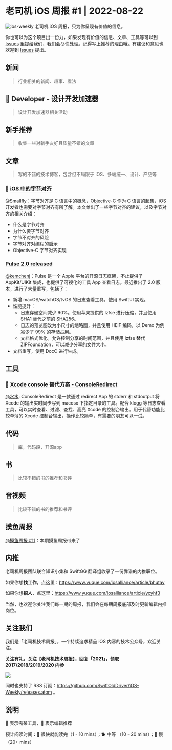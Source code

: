 # 老司机 iOS 周报 #1 | 2022-08-22

![ios-weekly](https://github.com/SwiftOldDriver/iOS-Weekly/blob/master/assets/ios-weekly.png?raw=true)
老司机 iOS 周报，只为你呈现有价值的信息。

你也可以为这个项目出一份力，如果发现有价值的信息、文章、工具等可以到 [Issues](https://github.com/SwiftOldDriver/iOS-Weekly/issues) 里提给我们，我们会尽快处理。记得写上推荐的理由哦。有建议和意见也欢迎到 [Issues](https://github.com/SwiftOldDriver/iOS-Weekly/issues) 提出。

## 新闻

> 行业相关的新闻、趣事、看法

##  Developer - 设计开发加速器

> 设计开发加速器相关活动

## 新手推荐

> 收集一些对新手友好且质量不错的文章

## 文章

> 写的不错的技术博客，包含但不局限于 iOS、多端统一、设计、产品等

### 🐎 [iOS 中的字节对齐](https://juejin.cn/post/7132403137725333518)

[@Smallfly](https://github.com/iostalks)：字节对齐是 C 语言中的概念，Objective-C 作为 C 语言的超集，iOS 开发者也需要对字节对齐有所了解。本文给出了一些字节对齐的建议，以及字节对齐的相关介绍：

- 什么是字节对齐
- 为什么要字节对齐
- 字节不对齐的风险
- 字节对齐对编程的启示
- Objective-C 字节对齐实现

### [Pulse 2.0 released](https://kean.blog/post/pulse-2)

[@kemchenj](https://kemchenj.github.io)：Pulse 是一个 Apple 平台的开源日志框架，不止提供了 AppKit/UIKit 集成，也提供了可视化的工具 App 查看日志。最近推出了 2.0 版本，进行了大量重写，包括了：

- 新增 macOS/watchOS/tvOS 的日志查看工具，使用 SwiftUI 实现。
- 性能提升：
    - 日志存储空间减少 90%。使用苹果提供的 lzfse 进行压缩，并且使用 SHA1 替代之前的 SHA256。
    - 日志的预览图改为小尺寸的缩略图，并且使用 HEIF 编码，以 Demo 为例减少了 99% 的存储占用。
    - 文档格式优化。允许控制分享的时间范围，并且使用 lzfse 替代 ZIPFoundation，可以减少分享的文件大小。
- 文档重写，使用 DocC 进行生成。

## 工具

### 🐎 [Xcode console 替代方案 - ConsoleRedirect](https://github.com/luoqisheng/ConsoleRedirect)

[@水水](https://www.xuyanlan.com): ConsoleRedirect 是一款通过 redirect App 的 stderr 和 stdoutput 将 Xcode 的输出实时同步写到 macosx 下指定目录的工具。配合 klogg 等日志查看工具，可以实时查看、过滤、查找、高亮 Xcode 的控制台输出。用于代替功能比较单薄的 Xcode 控制台输出，操作比较简单，有需要的朋友可以一试。


## 代码

> 库，代码段，开源app

## 书

> 比较不错的书的推荐和书评

## 音视频

> 比较不错的书的推荐和书评

## 摸鱼周报

[@摸鱼周报 #11](https://mp.weixin.qq.com/s/hE9wYlLX8F1sKjIF5eIPVQ)：本期摸鱼周报带来了

## 内推

老司机周报团队联合知识小集和 SwiftGG 翻译组收录了一份靠谱的内推职位。

如果你想**找工作**，点这里：https://www.yuque.com/iosalliance/article/bhutav

如果你想**招人**，点这里：https://www.yuque.com/iosalliance/article/ycyhf3

当然，也欢迎你关注我们每一期的周报，我们会在每期周报底部及时更新编辑内推岗位。

## 关注我们

我们是「老司机技术周报」，一个持续追求精品 iOS 内容的技术公众号，欢迎关注。

**关注有礼，关注【老司机技术周报】，回复「2021」，领取 2017/2018/2019/2020 内参**

![](https://github.com/SwiftOldDriver/iOS-Weekly/blob/master/assets/qrcode_for_wechat.jpg?raw=true)

同时也支持了 RSS 订阅：https://github.com/SwiftOldDriver/iOS-Weekly/releases.atom 。

## 说明

🚧 表示需某工具，🌟 表示编辑推荐

预计阅读时间：🐎 很快就能读完（1 - 10 mins）；🐕 中等 （10 - 20 mins）；🐢 慢（20+ mins）
